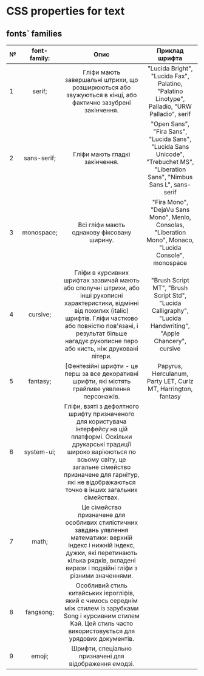 # CSS properties for text
## fonts` families

| №  | font-family: | Опис        |Приклад шрифта        |
|:-- |:------------:|:---------------:|:----------------------:|
| 1  | serif;       | Гліфи мають завершальні штрихи, що розширюються або звужуються в кінці, або фактично зазубрені закінчення.| "Lucida Bright", "Lucida Fax", Palatino, "Palatino Linotype", Palladio, "URW Palladio", serif|
| 2  | sans-serif;  | Гліфи мають гладкі закінчення.|"Open Sans", "Fira Sans", "Lucida Sans", "Lucida Sans Unicode", "Trebuchet MS", "Liberation Sans", "Nimbus Sans L", sans-serif |
| 3  | monospace;   | Всі гліфи мають однакову фіксовану ширину.| "Fira Mono", "DejaVu Sans Mono", Menlo, Consolas, "Liberation Mono", Monaco, "Lucida Console", monospace|
| 4  | cursive;     | Гліфи в курсивних шрифтах зазвичай мають або сполучні штрихи, або інші рукописні характеристики, відмінні від похилих (italic) шрифтів. Гліфи частково або повністю пов'язані, і результат більше нагадує рукописне перо або кисть, ніж друковані літери.  |"Brush Script MT", "Brush Script Std", "Lucida Calligraphy", "Lucida Handwriting", "Apple Chancery", cursive |
| 5  | fantasy;     | [Фентезійні шрифти - це перш за все декоративні шрифти, які містять грайливе уявлення персонажів. |Papyrus, Herculanum, Party LET, Curlz MT, Harrington, fantasy|
| 6  | system-ui;   | Гліфи, взяті з дефолтного шрифту призначеного для користувача інтерфейсу на цій платформі. Оскільки друкарські традиції широко варіюються по всьому світу, це загальне сімейство призначене для гарнітур, які не відображаються точно в інших загальних сімействах.| |
| 7  | math;        | Це сімейство призначене для особливих стилістичних завдань уявлення математики: верхній індекс і нижній індекс, дужки, які перетинають кілька рядків, вкладені вирази і подвійні гліфи з різними значеннями.| |
| 8  | fangsong;    | Особливий стиль китайських ієрогліфів, який є чимось середнім між стилем із зарубками Song і курсивним стилем Кай. Цей стиль часто використовується для урядових документів.||
| 9  | emoji;       | Шрифти, спеціально призначені для відображення емодзі. | |

